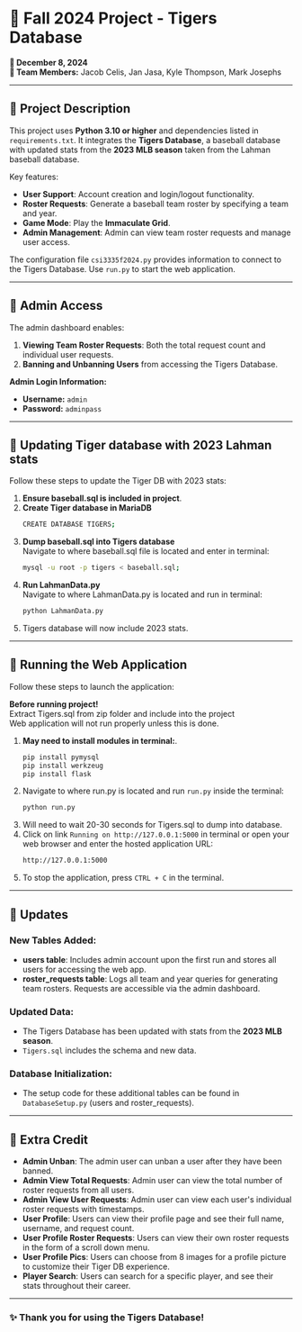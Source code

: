 

# 🐯 Fall 2024 Project - Tigers Database

**📅 December 8, 2024**  
**👥 Team Members:** Jacob Celis, Jan Jasa, Kyle Thompson, Mark Josephs  

---

## 📖 Project Description

This project uses **Python 3.10 or higher** and dependencies listed in `requirements.txt`. It integrates the **Tigers Database**, a baseball database with updated stats from the **2023 MLB season** taken from the Lahman baseball database.

Key features:  
- **User Support**: Account creation and login/logout functionality.  
- **Roster Requests**: Generate a baseball team roster by specifying a team and year.  
- **Game Mode**: Play the **Immaculate Grid**.  
- **Admin Management**: Admin can view team roster requests and manage user access.  

The configuration file `csi3335f2024.py` provides information to connect to the Tigers Database. Use `run.py` to start the web application.

---

## 🔑 Admin Access

The admin dashboard enables:  
1. **Viewing Team Roster Requests**: Both the total request count and individual user requests.
2. **Banning and Unbanning Users** from accessing the Tigers Database.

**Admin Login Information:**  
- **Username:** `admin`  
- **Password:** `adminpass`  

---

## 🔄 Updating Tiger database with 2023 Lahman stats

Follow these steps to update the Tiger DB with 2023 stats:  

1. **Ensure baseball.sql is included in project**.  
2. **Create Tiger database in MariaDB**
   ```bash
   CREATE DATABASE TIGERS;
3. **Dump baseball.sql into Tigers database**<br>
   Navigate to where baseball.sql file is located and enter in terminal:
   ```bash
   mysql -u root -p tigers < baseball.sql;
5. **Run LahmanData.py**<br>
   Navigate to where LahmanData.py is located and run in terminal:
   ```bash
   python LahmanData.py
6. Tigers database will now include 2023 stats.

---

## 🚀 Running the Web Application

Follow these steps to launch the application:  

**Before running project!**<br>
Extract Tigers.sql from zip folder and include into the project<br>
Web application will not run properly unless this is done.

1. **May need to install modules in terminal:**.
   ```bash
   pip install pymysql
   pip install werkzeug
   pip install flask
2. Navigate to where run.py is located and run `run.py` inside the terminal:  
   ```bash
   python run.py
3. Will need to wait 20-30 seconds for Tigers.sql to dump into database.
4. Click on link `Running on http://127.0.0.1:5000` in terminal or open your web browser and enter the hosted application URL:
   ```bash
   http://127.0.0.1:5000
5. To stop the application, press `CTRL + C` in the terminal.  

---

## 🔄 Updates

### New Tables Added:
- **users table**: Includes admin account upon the first run and stores all users for accessing the web app. 
- **roster_requests table**: Logs all team and year queries for generating team rosters. Requests are accessible via the admin dashboard.  

### Updated Data:
- The Tigers Database has been updated with stats from the **2023 MLB season**.  
- `Tigers.sql` includes the schema and new data.

### Database Initialization:
- The setup code for these additional tables can be found in `DatabaseSetup.py` (users and roster_requests).

---

## 🌟 Extra Credit
- **Admin Unban**: The admin user can unban a user after they have been banned.
- **Admin View Total Requests**: Admin user can view the total number of roster requests from all users.
- **Admin View User Requests**: Admin user can view each user's individual roster requests with timestamps.
- **User Profile**: Users can view their profile page and see their full name, username, and request count.
- **User Profile Roster Requests**: Users can view their own roster requests in the form of a scroll down menu.
- **User Profile Pics**: Users can choose from 8 images for a profile picture to customize their Tiger DB experience.
- **Player Search**: Users can search for a specific player, and see their stats throughout their career.
  
---

### ✨ Thank you for using the Tigers Database!
